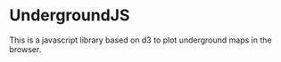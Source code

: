 UndergroundJS
=============

This is a javascript library based on d3 to plot underground maps in the browser.
